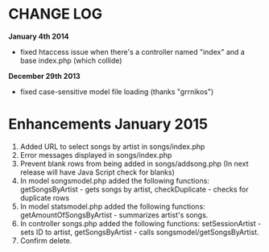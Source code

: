 CHANGE LOG
==========

**January 4th 2014**
- fixed htaccess issue when there's a controller named "index" and a base index.php (which collide)

**December 29th 2013**
- fixed case-sensitive model file loading (thanks "grrnikos")


Enhancements January 2015
==========
1. Added URL to select songs by artist in songs/index.php
2. Error messages displayed in songs/index.php
3. Prevent blank rows from being added in songs/addsong.php (In next release will have Java Script check for blanks)
4. In model songsmodel.php added the following functions: getSongsByArtist - gets songs by artist, checkDuplicate - checks for duplicate rows
5. In model statsmodel.php added the following functions: getAmountOfSongsByArtist - summarizes artist's songs.
6. In controller songs.php added the following functions: setSessionArtist - sets ID to artist, getSongsByArtist - calls songsmodel/getSongsByArtist.
7. Confirm delete.




